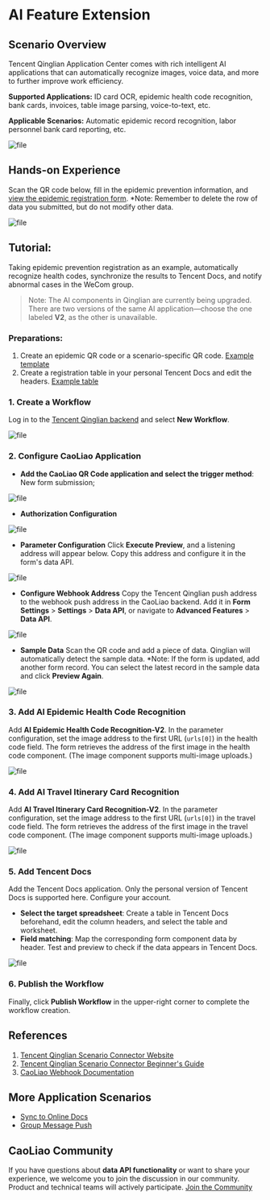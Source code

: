 # AI Feature Extension

## Scenario Overview

Tencent Qinglian Application Center comes with rich intelligent AI applications that can automatically recognize images, voice data, and more to further improve work efficiency.

**Supported Applications:**
ID card OCR, epidemic health code recognition, bank cards, invoices, table image parsing, voice-to-text, etc.

**Applicable Scenarios:**
Automatic epidemic record recognition, labor personnel bank card reporting, etc.

![file](//blogcdnimg.clewm.net/2022/09/image-1662541984660_16625419862039.png?x-oss-process=image/auto-orient,1/quality,q_50/format,jpg)

## Hands-on Experience

Scan the QR code below, fill in the epidemic prevention information, and [view the epidemic registration form](https://docs.qq.com/sheet/DU25QUENVem5IV0tl?tab=BB08J2).
*Note: Remember to delete the row of data you submitted, but do not modify other data.

![file](//blogcdnimg.clewm.net/2023/03/image-1680057762745_16800577631522.png?x-oss-process=image/auto-orient,1/quality,q_50/format,jpg)

## Tutorial:

Taking epidemic prevention registration as an example, automatically recognize health codes, synchronize the results to Tencent Docs, and notify abnormal cases in the WeCom group.

> Note: The AI components in Qinglian are currently being upgraded. There are two versions of the same AI application—choose the one labeled **V2**, as the other is unavailable.

### Preparations:

1. Create an epidemic QR code or a scenario-specific QR code. [Example template](https://cli.im/share/7NpigkN)
2. Create a registration table in your personal Tencent Docs and edit the headers. [Example table](https://docs.qq.com/sheet/DU25QUENVem5IV0tl?tab=BB08J2)

### 1. Create a Workflow

Log in to the [Tencent Qinglian backend](https://ipaas.cloud.tencent.com/login) and select **New Workflow**.

![file](https://blogcdnimg.clewm.net/2023/12/image-1703229830275_17032298308771.png?x-oss-process=image/auto-orient,1/quality,q_50/format,jpg)

### 2. Configure CaoLiao Application

- **Add the CaoLiao QR Code application and select the trigger method**: New form submission;

![file](https://blogcdnimg.clewm.net/2023/12/image-1703229894502_17032298949209.png?x-oss-process=image/auto-orient,1/quality,q_50/format,jpg)

- **Authorization Configuration**

![file](https://blogcdnimg.clewm.net/2023/12/image-1703229907792_17032299082049.png?x-oss-process=image/auto-orient,1/quality,q_50/format,jpg)

- **Parameter Configuration**
Click **Execute Preview**, and a listening address will appear below. Copy this address and configure it in the form's data API.

![file](https://blogcdnimg.clewm.net/2023/12/image-1703229995917_17032299966761.png?x-oss-process=image/auto-orient,1/quality,q_50/format,jpg)

- **Configure Webhook Address**
Copy the Tencent Qinglian push address to the webhook push address in the CaoLiao backend. Add it in **Form Settings** > **Settings** > **Data API**, or navigate to **Advanced Features** > **Data API**.

![file](https://blogcdnimg.clewm.net/2023/12/image-1703230030503_17032300310309.png?x-oss-process=image/auto-orient,1/quality,q_50/format,jpg)

- **Sample Data**
Scan the QR code and add a piece of data. Qinglian will automatically detect the sample data.
*Note: If the form is updated, add another form record. You can select the latest record in the sample data and click **Preview Again**.

![file](https://blogcdnimg.clewm.net/2023/12/image-1703230053355_17032300538076.png?x-oss-process=image/auto-orient,1/quality,q_50/format,jpg)

### 3. Add AI Epidemic Health Code Recognition

Add **AI Epidemic Health Code Recognition-V2**. In the parameter configuration, set the image address to the first URL (`urls[0]`) in the health code field. The form retrieves the address of the first image in the health code component. (The image component supports multi-image uploads.)

![file](https://blogcdnimg.clewm.net/2023/12/image-1703230509599_17032305100334.png?x-oss-process=image/auto-orient,1/quality,q_50/format,jpg)

### 4. Add AI Travel Itinerary Card Recognition

Add **AI Travel Itinerary Card Recognition-V2**. In the parameter configuration, set the image address to the first URL (`urls[0]`) in the travel code field. The form retrieves the address of the first image in the travel code component. (The image component supports multi-image uploads.)

![file](https://blogcdnimg.clewm.net/2023/12/image-1703230527314_17032305277374.png?x-oss-process=image/auto-orient,1/quality,q_50/format,jpg)

### 5. Add Tencent Docs

Add the Tencent Docs application. Only the personal version of Tencent Docs is supported here. Configure your account.

- **Select the target spreadsheet**: Create a table in Tencent Docs beforehand, edit the column headers, and select the table and worksheet.
- **Field matching**: Map the corresponding form component data by header. Test and preview to check if the data appears in Tencent Docs.

![file](https://blogcdnimg.clewm.net/2023/12/image-1703230543384_17032305438811.png?x-oss-process=image/auto-orient,1/quality,q_50/format,jpg)

### 6. Publish the Workflow

Finally, click **Publish Workflow** in the upper-right corner to complete the workflow creation.

## References

1. [Tencent Qinglian Scenario Connector Website](https://qinglian.tencent.com/)
2. [Tencent Qinglian Scenario Connector Beginner's Guide](https://qinglian.tencent.com/help/docs/sHInHG/)
3. [CaoLiao Webhook Documentation](./en/data-api/webhook.md)

## More Application Scenarios

- [Sync to Online Docs](https://cli.im/help/78994)
- [Group Message Push](https://cli.im/help/78992)

## CaoLiao Community

If you have questions about **data API functionality** or want to share your experience, we welcome you to join the discussion in our community. Product and technical teams will actively participate. [Join the Community](https://cli.im/community/minihome/question/104)